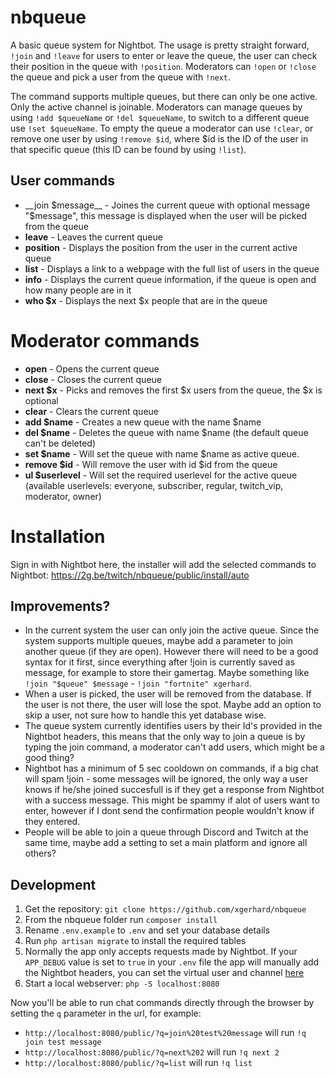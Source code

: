 # nbqueue

A basic queue system for Nightbot. The usage is pretty straight forward, `!join` and `!leave` for users to enter or leave the queue, the user can check their position in the queue with `!position`. Moderators can `!open` or `!close` the queue and pick a user from the queue with `!next`.

The command supports multiple queues, but there can only be one active. Only the active channel is joinable. Moderators can manage queues by using `!add $queueName` or `!del $queueName`, to switch to a different queue use `!set $queueName`. To empty the queue a moderator can use `!clear`, or remove one user by using `!remove $id`, where $id is the ID of the user in that specific queue (this ID can be found by using `!list`).

## User commands
* __join $message__ - Joines the current queue with optional message "$message", this message is displayed when the user will be picked from the queue
* __leave__ - Leaves the current queue
* __position__ - Displays the position from the user in the current active queue
* __list__ - Displays a link to a webpage with the full list of users in the queue
* __info__ - Displays the current queue information, if the queue is open and how many people are in it
* __who $x__ - Displays the next $x people that are in the queue

# Moderator commands
* __open__ - Opens the current queue
* __close__ - Closes the current queue
* __next $x__ - Picks and removes the first $x users from the queue, the $x is optional
* __clear__ - Clears the current queue
* __add $name__ - Creates a new queue with the name $name
* __del $name__ - Deletes the queue with name $name (the default queue can't be deleted)
* __set $name__ - Will set the queue with name $name as active queue.
* __remove $id__ - Will remove the user with id $id from the queue
* __ul $userlevel__ - Will set the required userlevel for the active queue (available userlevels: everyone, subscriber, regular, twitch_vip, moderator, owner)

# Installation
Sign in with Nightbot here, the installer will add the selected commands to Nightbot: https://2g.be/twitch/nbqueue/public/install/auto

## Improvements?
* In the current system the user can only join the active queue. Since the system supports multiple queues, maybe add a parameter to join another queue (if they are open). However there will need to be a good syntax for it first, since everything after !join is currently saved as message, for example to store their gamertag. Maybe something like `!join "$queue" $message` - `!join "fortnite" xgerhard`.
* When a user is picked, the user will be removed from the database. If the user is not there, the user will lose the spot. Maybe add an option to skip a user, not sure how to handle this yet database wise.
* The queue system currently identifies users by their Id's provided in the Nightbot headers, this means that the only way to join a queue is by typing the join command, a moderator can't add users, which might be a good thing?
* Nightbot has a minimum of 5 sec cooldown on commands, if a big chat will spam !join - some messages will be ignored, the only way a user knows if he/she joined succesfull is if they get a response from Nightbot with a success message. This might be spammy if alot of users want to enter, however if I dont send the confirmation people wouldn't know if they entered.
* People will be able to join a queue through Discord and Twitch at the same time, maybe add a setting to set a main platform and ignore all others? 


## Development
1. Get the repository: `git clone https://github.com/xgerhard/nbqueue`
2. From the nbqueue folder run `composer install`
3. Rename `.env.example` to `.env` and set your database details
4. Run `php artisan migrate` to install the required tables
5. Normally the app only accepts requests made by Nightbot. If your `APP_DEBUG` value is set to `true` in your `.env` file the app will manually add the Nightbot headers, you can set the virtual user and channel [here](app/Http/Controllers/CommandController.php)
6. Start a local webserver: `php -S localhost:8080`

Now you'll be able to run chat commands directly through the browser by setting the `q` parameter in the url, for example:
- `http://localhost:8080/public/?q=join%20test%20message` will run `!q join test message`
- `http://localhost:8080/public/?q=next%202` will run `!q next 2`
- `http://localhost:8080/public/?q=list` will run `!q list`
